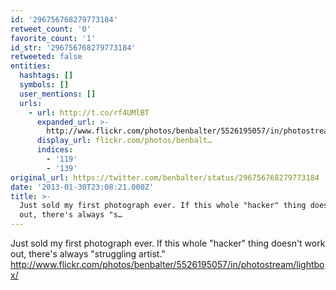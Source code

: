 ```yaml
---
id: '296756768279773184'
retweet_count: '0'
favorite_count: '1'
id_str: '296756768279773184'
retweeted: false
entities:
  hashtags: []
  symbols: []
  user_mentions: []
  urls:
    - url: http://t.co/rf4UMlBT
      expanded_url: >-
        http://www.flickr.com/photos/benbalter/5526195057/in/photostream/lightbox/
      display_url: flickr.com/photos/benbalt…
      indices:
        - '119'
        - '139'
original_url: https://twitter.com/benbalter/status/296756768279773184
date: '2013-01-30T23:08:21.000Z'
title: >-
  Just sold my first photograph ever. If this whole "hacker" thing doesn't work
  out, there's always "s…
---
```


Just sold my first photograph ever. If this whole "hacker" thing doesn't work out, there's always "struggling artist." http://www.flickr.com/photos/benbalter/5526195057/in/photostream/lightbox/